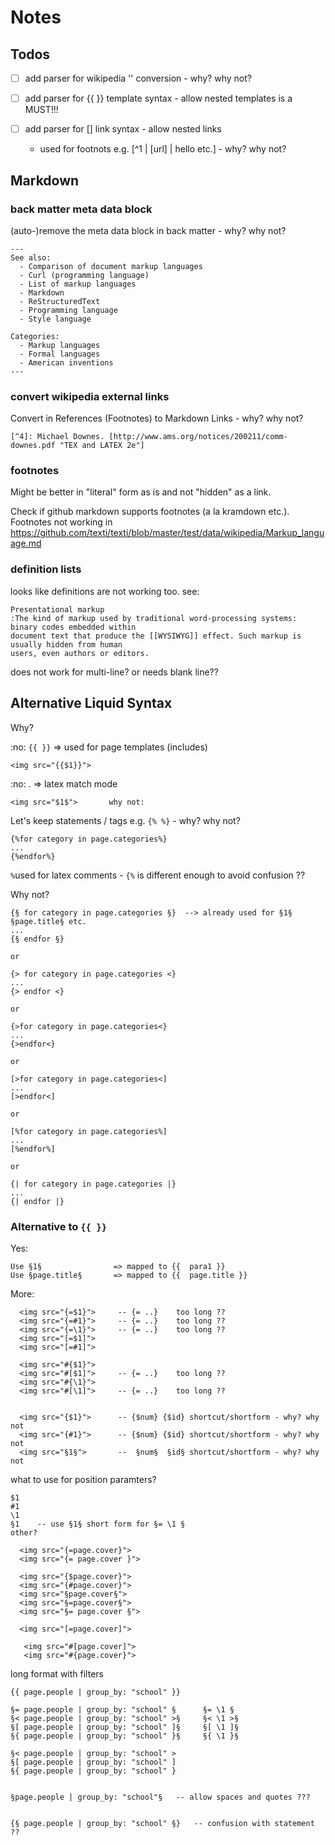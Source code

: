# Notes


## Todos

- [ ]  add parser for wikipedia '' conversion - why? why not?

- [ ]  add parser for {{ }} template syntax - allow nested templates is a MUST!!!

- [ ]  add parser for [] link syntax - allow nested links
     - used for footnots e.g. [^1 | [url] | hello etc.]  - why? why not?  



## Markdown

### back matter meta data block

(auto-)remove the meta data block in back matter - why? why not?

```
---
See also:
  - Comparison of document markup languages
  - Curl (programming language)
  - List of markup languages
  - Markdown
  - ReStructuredText
  - Programming language
  - Style language

Categories:
  - Markup languages
  - Formal languages
  - American inventions
---
```


### convert wikipedia external links
Convert in References (Footnotes) to Markdown Links - why? why not?

```
[^4]: Michael Downes. [http://www.ams.org/notices/200211/comm-downes.pdf "TEX and LATEX 2e"]
```


### footnotes

Might be better in "literal" form as is and not "hidden" as a link.


Check if github markdown supports footnotes (a la kramdown etc.).
Footnotes not working in <https://github.com/texti/texti/blob/master/test/data/wikipedia/Markup_language.md>


### definition lists

looks like definitions are not working too. see:

```
Presentational markup
:The kind of markup used by traditional word-processing systems: binary codes embedded within
document text that produce the [[WYSIWYG]] effect. Such markup is usually hidden from human
users, even authors or editors.
```

does not work for multi-line? or needs blank line??



## Alternative Liquid Syntax

Why?

:no:  `{{ }}` => used for page templates (includes)


```
<img src="{{$1}}">   
```

:no: $.$  => latex match mode 

```
<img src="$1$">       why not:  
```



Let's keep statements / tags e.g. `{% %}` - why? why not?

```
{%for category in page.categories%}   
...
{%endfor%}
```

`%`used for latex comments - `{%` is different enough to avoid confusion ??


Why not?

```
{§ for category in page.categories §}  --> already used for §1§  §page.title§ etc.  
...
{§ endfor §}

or

{> for category in page.categories <}   
...
{> endfor <}

or

{>for category in page.categories<}   
...
{>endfor<}

or

[>for category in page.categories<]   
...
[>endfor<]

or

[%for category in page.categories%]   
...
[%endfor%]

or

{| for category in page.categories |}   
...
{| endfor |}
```



### Alternative to `{{ }}`

Yes:

```
Use §1§                => mapped to {{  para1 }}
Use §page.title§       => mapped to {{  page.title }}
```


More:


```
  <img src="{=$1}">     -- {= ..}    too long ??
  <img src="{=#1}">     -- {= ..}    too long ??
  <img src="{=\1}">     -- {= ..}    too long ??
  <img src="[=$1]">   
  <img src="[=#1]">   

  <img src="#{$1}">
  <img src="#[$1]">     -- {= ..}    too long ??
  <img src="#{\1}">
  <img src="#[\1]">     -- {= ..}    too long ??
 

  <img src="{$1}">      -- {$num} {$id} shortcut/shortform - why? why not
  <img src="{#1}">      -- {$num} {$id} shortcut/shortform - why? why not
  <img src="§1§">       --  §num§  §id§ shortcut/shortform - why? why not

```

what to use for position paramters?

```
$1
#1
\1     
§1    -- use §1§ short form for §= \1 §
other?
```


```
  <img src="{=page.cover}"> 
  <img src="{= page.cover }"> 

  <img src="{$page.cover}">  
  <img src="{#page.cover}">  
  <img src="§page.cover§"> 
  <img src="§=page.cover§"> 
  <img src="§= page.cover §"> 

  <img src="[=page.cover]"> 

   <img src="#[page.cover]"> 
   <img src="#{page.cover}"> 

```


long format with filters

```
{{ page.people | group_by: "school" }}

§= page.people | group_by: "school" §      §= \1 §
§< page.people | group_by: "school" >§     §< \1 >§
§[ page.people | group_by: "school" ]§     §[ \1 ]§
§{ page.people | group_by: "school" }§     §{ \1 }§

§< page.people | group_by: "school" >
§[ page.people | group_by: "school" ]
§{ page.people | group_by: "school" }


§page.people | group_by: "school"§   -- allow spaces and quotes ???


{§ page.people | group_by: "school" §}   -- confusion with statement ??
```


